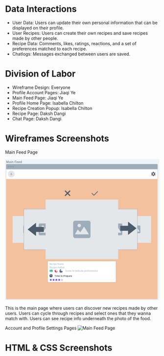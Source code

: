 # Data Interactions
* User Data: Users can update their own personal information that can be displayed on their profile.
* User Recipes: Users can create their own recipes and save recipes made by other people.
* Recipe Data: Comments, likes, ratings, reactions, and a set of preferences matched to each recipe.
* Chatlogs: Messages exchanged between users are saved.

# Division of Labor
* Wireframe Design: Everyone
* Profile Account Pages: Jiaqi Ye
* Main Feed Page: Jiaqi Ye
* Profile Home Page: Isabella Chilton
* Recipe Creation Popup: Isabella Chilton
* Recipe Page: Daksh Dangi
* Chat Page: Daksh Dangi

# Wireframes Screenshots
Main Feed Page

![Main Feed Page](screenshots-milestone1/main-feed-screenshot.png)

This is the main page where users can discover new recipes made by other users. Users can cycle through recipes and select ones that they wanna match with. Users can see recipe info underneath the photo of the food.

Account and Profile Settings Pages
![Main Feed Page](https://github.com/JY2024//blob/cs326-final-kappa/main-feed-screenshot.png?raw=true)



# HTML & CSS Screenshots